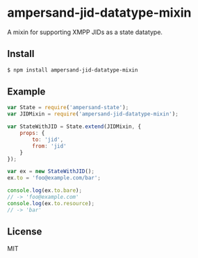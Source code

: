 # ampersand-jid-datatype-mixin

A mixin for supporting XMPP JIDs as a state datatype.

## Install

```sh
$ npm install ampersand-jid-datatype-mixin
```

## Example

```javascript
var State = require('ampersand-state');
var JIDMixin = require('ampersand-jid-datatype-mixin');

var StateWithJID = State.extend(JIDMixin, {
    props: {
        to: 'jid',
        from: 'jid'
    }
});

var ex = new StateWithJID();
ex.to = 'foo@example.com/bar';

console.log(ex.to.bare);
// -> 'foo@example.com'
console.log(ex.to.resource);
// -> 'bar'
```

## License

MIT

